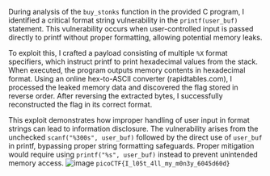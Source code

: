 During analysis of the `buy_stonks` function in the provided C program, I identified a critical format string vulnerability in the `printf(user_buf)` statement. This vulnerability occurs when user-controlled input is passed directly to printf without proper formatting, allowing potential memory leaks.  

To exploit this, I crafted a payload consisting of multiple `%X` format specifiers, which instruct printf to print hexadecimal values from the stack. When executed, the program outputs memory contents in hexadecimal format. Using an online hex-to-ASCII converter (rapidtables.com), I processed the leaked memory data and discovered the flag stored in reverse order. After reversing the extracted bytes, I successfully reconstructed the flag in its correct format.  

This exploit demonstrates how improper handling of user input in format strings can lead to information disclosure. The vulnerability arises from the unchecked `scanf("%300s", user_buf)` followed by the direct use of `user_buf` in printf, bypassing proper string formatting safeguards. Proper mitigation would require using `printf("%s", user_buf)` instead to prevent unintended memory access.
![image](https://github.com/user-attachments/assets/5ba4f0b4-8044-4847-ad99-838ce6b7d71c)
```picoCTF{I_l05t_4ll_my_m0n3y_6045d60d}```
